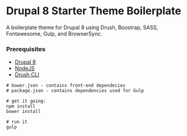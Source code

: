 # Drupal 8 Starter Theme Boilerplate
A boilerplate theme for Drupal 8 using Drush, Boostrap, SASS, Fontawesome, Gulp, and BrowserSync.

### Prerequisites

- [Drupal 8](https://www.drupal.org/drupal-8.0.2-release-notes)
- [NodeJS](https://nodejs.org/en/download/)
- [Drush CLI](http://docs.drush.org/en/master/install/)

```
# bower.json - contains front-end dependecies
# package.json - contains dependencies used for Gulp

# get it going:
npm install
bower install

# run it
gulp

```
